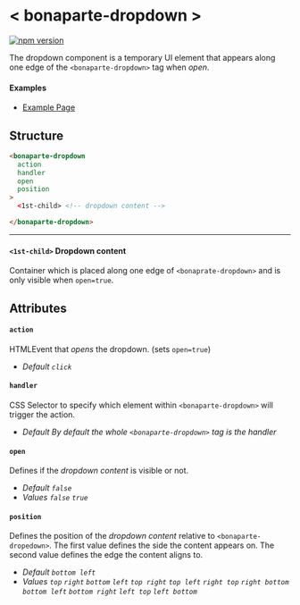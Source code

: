 # < bonaparte-dropdown >

[![npm version](https://badge.fury.io/js/bonaparte-dropdown.svg)](http://badge.fury.io/js/bonaparte-dropdown)

The dropdown component is a temporary UI element that appears along one edge of the `<bonaparte-dropdown>` tag when _open_.

#### Examples

- [Example Page](http://bonaparte.github.io/bonaparte/packages/bonaparte-dropdown/examples/index.html)

## Structure
```html
<bonaparte-dropdown
  action
  handler
  open
  position
>
  <1st-child> <!-- dropdown content -->

</bonaparte-dropdown>
```
---

#### `<1st-child>` Dropdown content
Container which is placed along one edge of `<bonaprate-dropdown>` and is only visible when `open=true`.


## Attributes

#### `action`
HTMLEvent that _opens_ the dropdown. (sets `open=true`)<br>
- _Default `click`_


#### `handler`
CSS Selector to specify which element within `<bonaparte-dropdown>` will trigger the action.<br>
- _Default By default the whole `<bonaparte-dropdown>` tag is the handler_

#### `open`
Defines if the _dropdown content_ is visible or not.<br>
- _Default `false`_<br>
- _Values `false` `true`_


#### `position`
Defines the position of the _dropdown content_ relative to `<bonaparte-dropedown>`. The first value defines the side the content appears on. The second value defines the edge the content aligns to.<br>
- _Default `bottom left`_<br>
- _Values `top` `right` `bottom` `left` `top right` `top left` `right top` `right bottom` `bottom left` `bottom right` `left top` `left bottom`_
